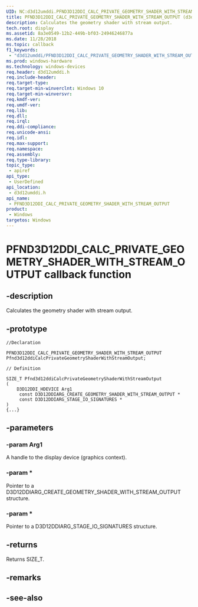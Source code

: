 ```yaml
---
UID: NC:d3d12umddi.PFND3D12DDI_CALC_PRIVATE_GEOMETRY_SHADER_WITH_STREAM_OUTPUT
title: PFND3D12DDI_CALC_PRIVATE_GEOMETRY_SHADER_WITH_STREAM_OUTPUT (d3d12umddi.h)
description: Calculates the geometry shader with stream output.
tech.root: display
ms.assetid: 8a3e0549-12b2-449b-bf03-24946246877a
ms.date: 11/28/2018
ms.topic: callback
f1_keywords:
 - "d3d12umddi/PFND3D12DDI_CALC_PRIVATE_GEOMETRY_SHADER_WITH_STREAM_OUTPUT"
ms.prod: windows-hardware
ms.technology: windows-devices
req.header: d3d12umddi.h
req.include-header:
req.target-type:
req.target-min-winverclnt: Windows 10
req.target-min-winversvr:
req.kmdf-ver:
req.umdf-ver:
req.lib:
req.dll:
req.irql: 
req.ddi-compliance:
req.unicode-ansi:
req.idl:
req.max-support:
req.namespace:
req.assembly:
req.type-library: 
topic_type: 
 - apiref
api_type: 
 - UserDefined
api_location: 
 - d3d12umddi.h
api_name: 
 - PFND3D12DDI_CALC_PRIVATE_GEOMETRY_SHADER_WITH_STREAM_OUTPUT
product: 
 - Windows
targetos: Windows
---
```


# PFND3D12DDI_CALC_PRIVATE_GEOMETRY_SHADER_WITH_STREAM_OUTPUT callback function

## -description

Calculates the geometry shader with stream output.

## -prototype

```
//Declaration

PFND3D12DDI_CALC_PRIVATE_GEOMETRY_SHADER_WITH_STREAM_OUTPUT Pfnd3d12ddiCalcPrivateGeometryShaderWithStreamOutput; 

// Definition

SIZE_T Pfnd3d12ddiCalcPrivateGeometryShaderWithStreamOutput 
(
	D3D12DDI_HDEVICE Arg1
	 const D3D12DDIARG_CREATE_GEOMETRY_SHADER_WITH_STREAM_OUTPUT *
	 const D3D12DDIARG_STAGE_IO_SIGNATURES *
)
{...}

```

## -parameters

### -param Arg1

A handle to the display device (graphics context).

### -param *

Pointer to a D3D12DDIARG_CREATE_GEOMETRY_SHADER_WITH_STREAM_OUTPUT structure.

### -param *

Pointer to a D3D12DDIARG_STAGE_IO_SIGNATURES structure.

## -returns

Returns SIZE_T.

## -remarks




## -see-also
